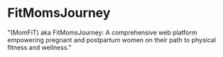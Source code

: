 # FitMomsJourney
"(MomFiT) aka FitMomsJourney: A comprehensive web platform empowering pregnant and postpartum women on their path to physical fitness and wellness."
